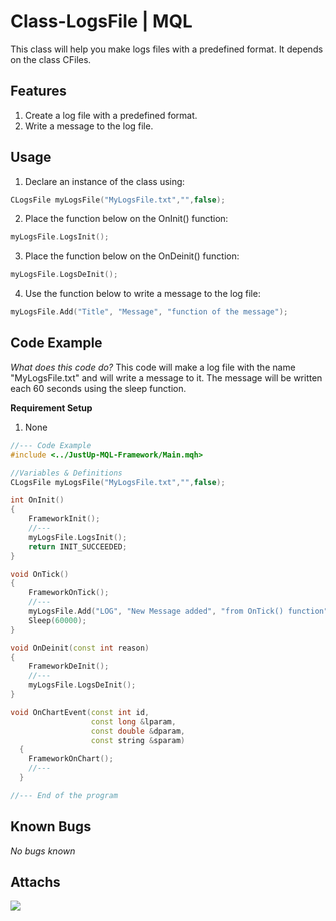 # Class-LogsFile | MQL
This class will help you make logs files with a predefined format.
It depends on the class CFiles.

## Features
1. Create a log file with a predefined format.
2. Write a message to the log file.

## Usage
1. Declare an instance of the class using:
```cpp
CLogsFile myLogsFile("MyLogsFile.txt","",false);
```
2. Place the function below on the OnInit() function:
```cpp
myLogsFile.LogsInit();
```
3. Place the function below on the OnDeinit() function:
```cpp
myLogsFile.LogsDeInit();
```
4. Use the function below to write a message to the log file:
```cpp
myLogsFile.Add("Title", "Message", "function of the message");
```

## Code Example
_What does this code do?_
This code will make a log file with the name "MyLogsFile.txt" and will write a message to it.
The message will be written each 60 seconds using the sleep function.

**Requirement Setup**
1. None

```cpp
//--- Code Example
#include <../JustUp-MQL-Framework/Main.mqh>

//Variables & Definitions
CLogsFile myLogsFile("MyLogsFile.txt","",false);

int OnInit()
{
    FrameworkInit();
    //---
    myLogsFile.LogsInit();
    return INIT_SUCCEEDED;
}

void OnTick()
{
    FrameworkOnTick();
    //---
    myLogsFile.Add("LOG", "New Message added", "from OnTick() function");
    Sleep(60000);
}

void OnDeinit(const int reason)
{
    FrameworkDeInit();
    //---
    myLogsFile.LogsDeInit();
}

void OnChartEvent(const int id,
                  const long &lparam,
                  const double &dparam,
                  const string &sparam)
  {
    FrameworkOnChart();
    //--- 
  }

//--- End of the program
```

## Known Bugs
_No bugs known_

## Attachs
<img src="Link">